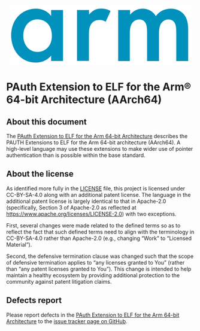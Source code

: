 <div align="center">
   <img src="Arm_logo_blue_RGB.svg" />
</div>

# PAuth Extension to ELF for the Arm® 64-bit Architecture (AArch64)

## About this document

The [PAuth Extension to ELF for the Arm 64-bit Architecture](pauthabielf64.rst) describes the PAUTH Extensions to ELF for the Arm 64-bit architecture (AArch64). A high-level language may use these extensions to make wider use of pointer authentication than is possible within the base standard.

## About the license

As identified more fully in the [LICENSE](LICENSE) file, this project
is licensed under CC-BY-SA-4.0 along with an additional patent
license.  The language in the additional patent license is largely
identical to that in Apache-2.0 (specifically, Section 3 of Apache-2.0
as reflected at https://www.apache.org/licenses/LICENSE-2.0) with two
exceptions.

First, several changes were made related to the defined terms so as to
reflect the fact that such defined terms need to align with the
terminology in CC-BY-SA-4.0 rather than Apache-2.0 (e.g., changing
“Work” to “Licensed Material”).

Second, the defensive termination clause was changed such that the
scope of defensive termination applies to “any licenses granted to
You” (rather than “any patent licenses granted to You”).  This change
is intended to help maintain a healthy ecosystem by providing
additional protection to the community against patent litigation
claims.

## Defects report

Please report defects in the [PAuth Extension to ELF for the Arm 64-bit Architecture](pauthabielf64.rst) to the [issue
tracker page on
GitHub](https://github.com/ARM-software/abi-aa/issues).
